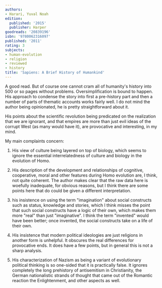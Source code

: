 ```yaml
---
authors:
- Harari, Yuval Noah
edition:
  published: '2015'
  publisher: Harper
goodreads: '20839196'
isbn: '9780062316097'
published: '2011'
rating: 3
subjects:
- human-evolution
- religion
- reviewed
- history
title: 'Sapiens: A Brief History of Humankind'
---
```

A good read. But of course one cannot cram all of humanity's history into 500 or so pages without problems. Oversimplification is bound to happen. His approach to condense the story into first a pre-history part and then a number of parts of thematic accounts works fairly well. I do not mind the author being opinionated, he is pretty straightforward about it.

His points about the scientific revolution being predicated on the realization that we are ignorant, and that empires are more than just evil ideas of the corrupt West (as many would have it), are provocative and interesting, in my mind.

My main complaints concern:

1) His view of culture being layered on top of biology, which seems to ignore the essential interrelatedness of culture and biology in the evolution of Homo.

2) His description of the development and relationships of cognitive, cooperative, moral and other features during Homo evolution are, I think, not quite coherent. The author makes clear that the raw data here is woefully inadequate, for obvious reasons, but I think there are some points here that do could be given a different interpretation.

3) his insistence on using the term "imagination" about social constructs such as status, knowledge and stories, which I think misses the point that such social constructs have a logic of their own, which makes them more "real" than just "imaginative". I think the term "invented" would have been better; once invented, the social constructs take on a life of their own.

4) His insistence that modern political ideologies are just religions in another form is unhelpful. It obscures the real differences for provocative ends. It does have a few points, but in general this is not a sharp analysis.

5) His characterization of Nazism as being a variant of evolutionary political thinking is so one-sided that it is practically false. It ignores completely the long prehistory of antisemitism in Christianity, the German nationalistic strands of thought that came out of the Romantic reaction the Enlightenment, and other aspects as well.
